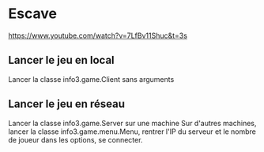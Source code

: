 # Escave

https://www.youtube.com/watch?v=7LfBv11Shuc&t=3s

## Lancer le jeu en local

Lancer la classe info3.game.Client sans arguments

## Lancer le jeu en réseau

Lancer la classe info3.game.Server sur une machine
Sur d'autres machines, lancer la classe info3.game.menu.Menu, rentrer l'IP du serveur et le nombre de joueur dans les options, se connecter.

